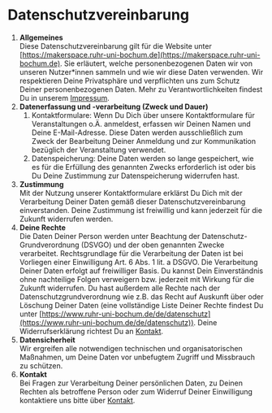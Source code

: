 # Datenschutzvereinbarung

1. **Allgemeines**    
Diese Datenschutzvereinbarung gilt für die Website unter [https://makerspace.ruhr-uni-bochum.de](https://makerspace.ruhr-uni-bochum.de). Sie erläutert, welche personenbezogenen Daten wir von unseren Nutzer\*innen sammeln und wie wir diese Daten verwenden. Wir respektieren Deine Privatsphäre und verpflichten uns zum Schutz Deiner personenbezogenen Daten.
Mehr zu Verantwortlichkeiten findest Du in unserem [Impressum](impressum.md).
1. **Datenerfassung und -verarbeitung (Zweck und Dauer)**   
    1. Kontaktformulare: Wenn Du Dich über unsere Kontaktformulare für Veranstaltungen o.Ä. anmeldest, erfassen wir Deinen Namen und Deine E-Mail-Adresse. Diese Daten werden ausschließlich zum Zweck der Bearbeitung Deiner Anmeldung und zur Kommunikation bezüglich der Veranstaltung verwendet.  
    1. Datenspeicherung: Deine Daten werden so lange gespeichert, wie es für die Erfüllung des genannten Zwecks erforderlich ist oder bis Du Deine Zustimmung zur Datenspeicherung widerrufen hast.
1. **Zustimmung**     
Mit der Nutzung unserer Kontaktformulare erklärst Du Dich mit der Verarbeitung Deiner Daten gemäß dieser Datenschutzvereinbarung einverstanden. Deine Zustimmung ist freiwillig und kann jederzeit für die Zukunft widerrufen werden.
1. **Deine Rechte**    
Die Daten Deiner Person werden unter Beachtung der Datenschutz-Grundverordnung (DSVGO) und der oben genannten Zwecke verarbeitet. Rechtsgrundlage für die Verarbeitung der Daten ist bei Vorliegen einer Einwilligung Art. 6 Abs. 1 lit. a DSGVO. Die Verarbeitung Deiner Daten erfolgt auf freiwilliger Basis. Du kannst Dein Einverständnis ohne nachteilige Folgen verweigern bzw. jederzeit mit Wirkung für die Zukunft widerrufen. Du hast außerdem alle Rechte nach der Datenschutzgrundverordnung wie z.B. das Recht auf Auskunft über oder Löschung Deiner Daten
(eine vollständige Liste Deiner Rechte findest Du unter [https://www.ruhr-uni-bochum.de/de/datenschutz](https://www.ruhr-uni-bochum.de/de/datenschutz)). Deine Widerrufserklärung richtest
Du an [Kontakt](kontakt.md).
1. **Datensicherheit**    
Wir ergreifen alle notwendigen technischen und organisatorischen Maßnahmen, um Deine Daten vor unbefugtem Zugriff und Missbrauch zu schützen.
1. **Kontakt**    
Bei Fragen zur Verarbeitung Deiner persönlichen Daten, zu Deinen Rechten als betroffene Person oder zum Widerruf Deiner Einwilligung kontaktiere uns bitte über [Kontakt](kontakt.md).